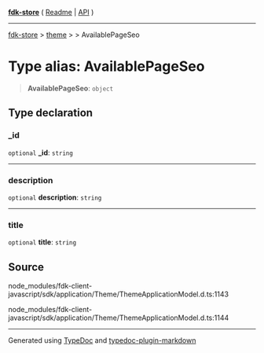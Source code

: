 [**fdk-store**](../../../README.md) ( [Readme](../../../README.md) \| [API](../../../API.md) )

---

[fdk-store](../../../API.md) > [theme](../../README.md) > [<internal>](../README.md) > AvailablePageSeo

# Type alias: AvailablePageSeo

> **AvailablePageSeo**: `object`

## Type declaration

### \_id

`optional` **\_id**: `string`

---

### description

`optional` **description**: `string`

---

### title

`optional` **title**: `string`

## Source

node_modules/fdk-client-javascript/sdk/application/Theme/ThemeApplicationModel.d.ts:1143

node_modules/fdk-client-javascript/sdk/application/Theme/ThemeApplicationModel.d.ts:1144

---

Generated using [TypeDoc](https://typedoc.org/) and [typedoc-plugin-markdown](https://www.npmjs.com/package/typedoc-plugin-markdown)
